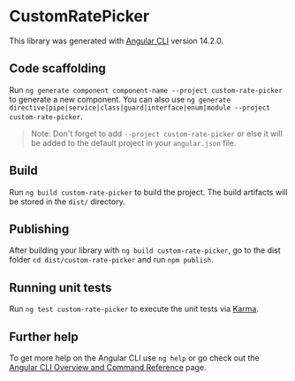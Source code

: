 # CustomRatePicker

This library was generated with [Angular CLI](https://github.com/angular/angular-cli) version 14.2.0.

## Code scaffolding

Run `ng generate component component-name --project custom-rate-picker` to generate a new component. You can also use `ng generate directive|pipe|service|class|guard|interface|enum|module --project custom-rate-picker`.
> Note: Don't forget to add `--project custom-rate-picker` or else it will be added to the default project in your `angular.json` file. 

## Build

Run `ng build custom-rate-picker` to build the project. The build artifacts will be stored in the `dist/` directory.

## Publishing

After building your library with `ng build custom-rate-picker`, go to the dist folder `cd dist/custom-rate-picker` and run `npm publish`.

## Running unit tests

Run `ng test custom-rate-picker` to execute the unit tests via [Karma](https://karma-runner.github.io).

## Further help

To get more help on the Angular CLI use `ng help` or go check out the [Angular CLI Overview and Command Reference](https://angular.io/cli) page.
